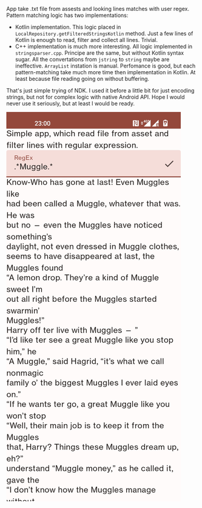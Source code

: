 App take .txt file from assests and looking lines matches with user regex.
Pattern matching logic has two implementations: 
 - Kotlin implementation. This logic placed in `LocalRepository.getFilteredStringsKotlin` method. 
Just a few lines of Kotlin is enough to read, filter and collect all lines. Trivial.
 - C++ implementation is much more interesting. 
All logic implemented in `stringsparser.cpp`. Principe are the same, but without Kotlin syntax sugar. 
All the convertations from `jstring` to `string` maybe are ineffective. `ArrayList` instation is manual.
Perfomance is good, but each pattern-matching take much more time then implementation in Kotlin. At least because file reading going on without buffering.

That's just simple trying of NDK. I used it before a little bit for just encoding strings, but not for complex logic with native Android API.
Hope I would never use it seriously, but at least I would be ready.

![image](https://raw.githubusercontent.com/kifio/compose-ndk/master/screenshot.jpg)
